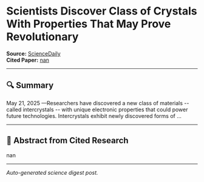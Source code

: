 # Scientists Discover Class of Crystals With Properties That May Prove Revolutionary

**Source:** [ScienceDaily](https://www.sciencedaily.com/releases/2025/05/250521161106.htm)  
**Cited Paper:** [nan](nan)

---

## 🔍 Summary
May 21, 2025 —Researchers have discovered a new class of materials -- called intercrystals -- with unique electronic properties that could power future technologies. Intercrystals exhibit newly discovered forms of ...

---

## 📄 Abstract from Cited Research
nan

---

*Auto-generated science digest post.*
